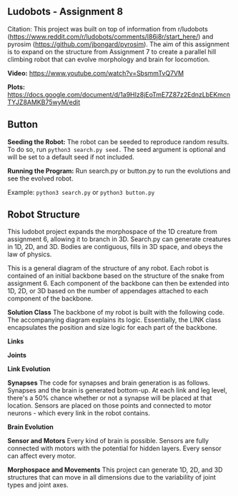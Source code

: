 ## Ludobots - Assignment 8
Citation: This project was built on top of information from r/ludobots (https://www.reddit.com/r/ludobots/comments/l86j8r/start_here/) and pyrosim (https://github.com/jbongard/pyrosim). The aim of this assignment is to expand on the structure from Assignment 7 to create a parallel hill climbing robot that can evolve morphology and brain for locomotion.

**Video:** https://www.youtube.com/watch?v=SbsmmTvQ7VM

**Plots:** https://docs.google.com/document/d/1a9HIz8jEoTmE7Z87z2EdnzLbEKmcnTYJZ8AMKB75wyM/edit

## Button

**Seeding the Robot:** The robot can be seeded to reproduce random results. To do so, run ```python3 search.py seed.``` The seed argument is optional and will be set to a default seed if not included.

**Running the Program:** Run search.py or button.py to run the evolutions and see the evolved robot. 

Example: ```python3 search.py``` or ```python3 button.py ```


## Robot Structure
This ludobot project expands the morphospace of the 1D creature from assignment 6, allowing it to branch in 3D. Search.py can generate creatures in 1D, 2D, and 3D. Bodies are contiguous, fills in 3D space, and obeys the law of physics.

This is a general diagram of the structure of any robot. Each robot is contained of an initial backbone based on the structure of the snake from assignment 6. Each component of the backbone can then be extended into 1D, 2D, or 3D based on the number of appendages attached to each component of the backbone.

**Solution Class**
The backbone of my robot is built with the following code. The accompanying diagram explains its logic. Essentially, the LINK class encapsulates the position and size logic for each part of the backbone. 

**Links**

**Joints**

**Link Evolution**

**Synapses**
The code for synapses and brain generation is as follows. Synapses and the brain is generated bottom-up. At each link and leg level, there's a 50% chance whether or not a synapse will be placed at that location. Sensors are placed on those points and connected to motor neurons - which every link in the robot contains.

**Brain Evolution**
                                                                                                                                        
**Sensor and Motors**
Every kind of brain is possible. Sensors are fully connected with motors with the potential for hidden layers. Every sensor can affect every motor.

**Morphospace and Movements**
This project can generate 1D, 2D, and 3D structures that can move in all dimensions due to the variability of joint types and joint axes. 
